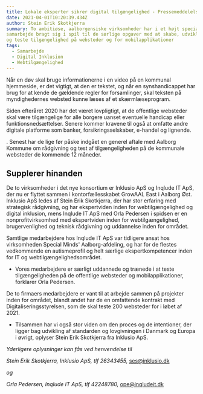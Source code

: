 ```yaml
---
title: Lokale eksperter sikrer digital tilgængelighed - Pressemeddelelse
date: 2021-04-01T10:20:39.434Z
author: Stein Erik Skotkjerra
summary: To ambitiøse, aalborgensiske virksomheder har i et højt specialiseret
samarbejde bragt sig i spil til de særlige opgaver med at skabe, udvikle
og teste tilgængelighed på websteder og for mobilapplikationer
tags:
  - Samarbejde
  - Digital Inklusion
  - Webtilgængelighed
---
```

Når en døv skal bruge informationerne i en video på en kommunal
hjemmeside, er det vigtigt, at den er tekstet, og når en synshandicappet
har brug for at kende de gældende regler for forsamlinger, skal teksten
på myndighedernes websted kunne læses af et skærmlæseprogram.

Siden efteråret 2020 har det været lovpligtigt, at de offentlige
websteder skal være tilgængelige for alle borgere uanset eventuelle
handicap eller funktionsnedsættelser. Senere kommer kravene til også at
omfatte andre digitale platforme som banker, forsikringsselskaber,
e-handel og lignende.

. Senest
har de lige før påske indgået en generel aftale med Aalborg Kommune om
rådgivning og test af tilgængeligheden på de kommunale websteder de
kommende 12 måneder.

## Supplerer hinanden

De to virksomheder i det nye konsortium er Inklusio ApS og Inqlude IT
ApS, der nu er flyttet sammen i kontorfællesskabet GrowAAL East i
Aalborg Øst. Inklusio ApS ledes af Stein Erik Skotkjerra, der har stor
erfaring med strategisk rådgivning, og har ekspertviden inden for
webtilgængelighed og digital inklusion, mens Inqlude IT ApS med Orla
Pedersen i spidsen er en nonprofitvirksomhed med ekspertviden inden for
webtilgængelighed, brugervenlighed og teknisk rådgivning og uddannelse
inden for området.

Samtlige medarbejdere hos Inqlude IT ApS var tidligere ansat hos
virksomheden Special Minds' Aalborg-afdeling, og har for de flestes
vedkommende en autismeprofil og helt særlige ekspertkompetencer inden
for IT og webtilgængelighedsområdet.

-   Vores medarbejdere er særligt uddannede og trænede i at teste
    tilgængeligheden på de offentlige websteder og mobilapplikationer,
    forklarer Orla Pedersen.

De to firmaers medarbejdere er vant til at arbejde sammen på projekter
inden for området, blandt andet har de en omfattende kontrakt med
Digitaliseringsstyrelsen, som de skal teste 200 websteder for i løbet af
2021.

-   Tilsammen har vi også stor viden om den proces og de intentioner,
    der ligger bag udvikling af standarden og lovgivningen i Danmark og
    Europa i øvrigt, oplyser Stein Erik Skotkjerra fra Inklusio ApS.

*Yderligere oplysninger kan fås ved henvendelse til*

*Stein Erik Skotkjerra, Inklusio ApS, tlf 26343455,* <ses@inklusio.dk>

*og*

*Orla Pedersen, Inqlude IT ApS, tlf 42248780,* <ope@inqludeit.dk>